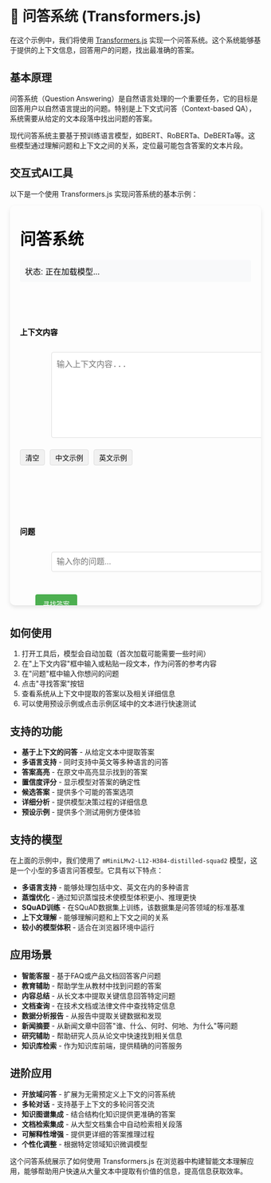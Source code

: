 # 🧩 问答系统 (Transformers.js)

在这个示例中，我们将使用 [Transformers.js](https://huggingface.co/docs/transformers.js/index) 实现一个问答系统。这个系统能够基于提供的上下文信息，回答用户的问题，找出最准确的答案。

## 基本原理

问答系统（Question Answering）是自然语言处理的一个重要任务，它的目标是回答用户以自然语言提出的问题。特别是上下文式问答（Context-based QA），系统需要从给定的文本段落中找出问题的答案。

现代问答系统主要基于预训练语言模型，如BERT、RoBERTa、DeBERTa等。这些模型通过理解问题和上下文之间的关系，定位最可能包含答案的文本片段。

## 交互式AI工具

以下是一个使用 Transformers.js 实现问答系统的基本示例：

<div style="position: relative; padding-bottom: 10px;">
<iframe id="问答系统示例" style="width: 100%; height: 800px; border: none; border-radius: 10px; box-shadow: 0 4px 8px rgba(0,0,0,0.1);" srcdoc='<!DOCTYPE html>
<html lang="zh">
<head>
    <title>Transformers.js 问答系统示例</title>
    <script src="https://cdn.jsdelivr.net/npm/@xenova/transformers@2.14.0"></script>
    <style>
        body {
            font-family: Arial, sans-serif;
            max-width: 800px;
            margin: 0 auto;
            padding: 20px;
        }
        .container {
            display: flex;
            flex-direction: column;
            gap: 15px;
        }
        textarea, input {
            width: 100%;
            padding: 10px;
            border: 1px solid #ddd;
            border-radius: 4px;
            font-size: 16px;
        }
        textarea {
            height: 150px;
        }
        button {
            padding: 10px 15px;
            background-color: #4CAF50;
            color: white;
            border: none;
            border-radius: 4px;
            cursor: pointer;
            width: fit-content;
        }
        button:hover {
            background-color: #45a049;
        }
        #status {
            padding: 10px;
            background-color: #f8f9fa;
            border-radius: 4px;
        }
        #answer-container {
            border: 1px solid #ddd;
            border-radius: 4px;
            padding: 15px;
            min-height: 100px;
            background-color: #f9f9f9;
        }
        .highlight {
            background-color: #ffff99;
            padding: 2px 0;
        }
        .answer {
            font-weight: bold;
            color: #2E7D32;
        }
        .confidence {
            font-size: 14px;
            color: #666;
            margin-top: 10px;
        }
        .presets {
            display: flex;
            gap: 10px;
            margin-top: 5px;
        }
        .preset-btn {
            background-color: #f1f1f1;
            border: 1px solid #ddd;
            padding: 5px 10px;
            border-radius: 4px;
            cursor: pointer;
            font-size: 14px;
        }
        .preset-btn:hover {
            background-color: #e1e1e1;
        }
        .sample-section {
            border: 1px solid #ddd;
            border-radius: 4px;
            padding: 15px;
            margin-top: 10px;
        }
        .sample-heading {
            font-weight: bold;
            margin-bottom: 5px;
        }
        .sample-item {
            padding: 10px;
            background-color: #f1f1f1;
            border-radius: 4px;
            margin: 5px 0;
            cursor: pointer;
        }
        .sample-item:hover {
            background-color: #e1e1e1;
        }
        .tabs {
            display: flex;
            border-bottom: 1px solid #ddd;
        }
        .tab {
            padding: 10px 15px;
            cursor: pointer;
            border: 1px solid transparent;
            border-bottom: none;
            border-radius: 4px 4px 0 0;
        }
        .tab.active {
            background-color: #f9f9f9;
            border-color: #ddd;
        }
    </style>
</head>
<body>
    <h1>问答系统</h1>
    <div class="container">
        <div id="status">状态: 正在加载模型...</div>
        
        <div>
            <h3>上下文内容</h3>
            <textarea id="context-input" placeholder="输入上下文内容..."></textarea>
            <div class="presets">
                <span class="preset-btn" id="preset-clear">清空</span>
                <span class="preset-btn" id="preset-chinese">中文示例</span>
                <span class="preset-btn" id="preset-english">英文示例</span>
            </div>
        </div>
        
        <div>
            <h3>问题</h3>
            <input type="text" id="question-input" placeholder="输入你的问题...">
        </div>
        
        <button id="answer-btn">寻找答案</button>
        
        <div>
            <div class="tabs">
                <div class="tab active" id="tab-answer">答案</div>
                <div class="tab" id="tab-details">详细信息</div>
            </div>
            <div id="answer-container">
                <p>请提供上下文和问题</p>
            </div>
            <div id="details-container" style="display: none; padding: 15px; border: 1px solid #ddd; border-top: none; border-radius: 0 0 4px 4px;">
                <p>详细分析将显示在这里</p>
            </div>
        </div>
        
        <div class="sample-section">
            <h3>示例</h3>
            <div class="sample-qa">
                <div class="sample-heading">示例 1：AI历史</div>
                <div class="sample-item sample-context">人工智能研究始于20世纪50年代，当时研究人员开始探索计算机是否可以执行需要人类智能的任务。1950年，艾伦·图灵提出了著名的"图灵测试"，这被认为是判断机器是否具有智能的一种方法。1956年，约翰·麦卡锡在达特茅斯会议上首次提出"人工智能"一词。1960年代至1970年代被称为人工智能的"黄金时代"，研究者对AI的未来充满乐观。然而，到了1970年代末，由于计算能力有限和复杂性认识不足，AI研究进入了被称为"AI冬天"的低迷期。1980年代，随着专家系统的出现，AI再次繁荣。2000年代以来，由于计算能力的提高、大数据的可用性以及深度学习算法的革新，AI领域取得了前所未有的进展。特别是2012年，深度神经网络在ImageNet比赛中的突破性表现，标志着深度学习时代的开始。如今，AI已经在语音识别、图像处理、自然语言处理等领域取得显著成就，并在自动驾驶、医疗诊断、金融分析等实际应用中发挥重要作用。</div>
                <div class="sample-item sample-question">谁提出了"图灵测试"？</div>
            </div>
            <div class="sample-qa">
                <div class="sample-heading">示例 2：气候变化</div>
                <div class="sample-item sample-context">气候变化是指地球气候系统的长期改变，包括温度、降水和风型等。根据科学证据，自20世纪中叶以来，全球变暖主要是由人类活动引起的，特别是燃烧化石燃料（如煤炭、石油和天然气）排放的温室气体。这些气体在大气中积累并形成一层"毯子"，阻止热量散发到太空，导致地球变暖。政府间气候变化专门委员会（IPCC）在其2021年的报告中指出，全球平均温度已经较工业化前水平升高了约1.1°C，并警告如果不采取紧急行动减少温室气体排放，到本世纪末温度可能上升超过2°C。气候变化的影响包括极端天气事件增加、海平面上升、生物多样性减少、农业产量变化以及健康风险增加等。为应对气候变化，2015年签署的《巴黎协定》设定了将全球气温上升限制在远低于2°C，最好是不超过1.5°C的目标。实现这一目标需要全球共同努力，包括转向可再生能源、提高能源效率、保护森林和发展低碳技术等。</div>
                <div class="sample-item sample-question">《巴黎协定》的主要目标是什么？</div>
            </div>
            <div class="sample-qa">
                <div class="sample-heading">示例 3：清朝历史</div>
                <div class="sample-item sample-context">清朝（1644年-1911年）是中国历史上最后一个封建王朝，由满族建立。清朝的统治可以分为三个主要时期：康乾盛世、中衰时期和晚清时期。康熙、雍正和乾隆三位皇帝统治时期（约1661年-1795年）被称为"康乾盛世"，是清朝的鼎盛时期，国家政治稳定、经济繁荣、文化发展。在此期间，清朝完成了对中国全境的统一，领土面积达到历史最大范围。中衰时期始于嘉庆年间（1796年），此时清朝开始面临内忧外患，包括白莲教起义、太平天国运动等内部动乱。晚清时期（1840年-1911年）是清朝由盛转衰的关键阶段。1840年爆发的第一次鸦片战争标志着中国近代史的开端。此后，清朝政府被迫与西方列强签订了一系列不平等条约，包括《南京条约》、《北京条约》等。面对西方列强的侵略和国内社会矛盾的激化，清朝政府进行了洋务运动、戊戌变法和清末新政等一系列改革，但未能挽救王朝的命运。1911年爆发的辛亥革命最终推翻了清朝的统治，结束了中国两千多年的封建帝制。</div>
                <div class="sample-item sample-question">清朝统治了多少年？</div>
            </div>
        </div>
    </div>

    <script>
        // 使用 Transformers.js 进行问答
        const { pipeline } = window.transformers;
        
        const statusElement = document.getElementById(&apos;status&apos;);
        const contextInput = document.getElementById(&apos;context-input&apos;);
        const questionInput = document.getElementById(&apos;question-input&apos;);
        const answerButton = document.getElementById(&apos;answer-btn&apos;);
        const answerContainer = document.getElementById(&apos;answer-container&apos;);
        const detailsContainer = document.getElementById(&apos;details-container&apos;);
        const presetClear = document.getElementById(&apos;preset-clear&apos;);
        const presetChinese = document.getElementById(&apos;preset-chinese&apos;);
        const presetEnglish = document.getElementById(&apos;preset-english&apos;);
        const tabAnswer = document.getElementById(&apos;tab-answer&apos;);
        const tabDetails = document.getElementById(&apos;tab-details&apos;);
        
        let qaPipeline = null;
        let lastAnswer = null;
        
        // 预设文本
        const chineseExample = {
            context: "中国是世界上最古老的文明之一，有着悠久的历史和丰富的文化遗产。中华文明的起源可以追溯到约公元前1600年的商朝，距今已有3600多年的历史。中国的四大发明（造纸术、印刷术、火药和指南针）对世界文明的发展产生了深远影响。中国地域辽阔，幅员面积约960万平方公里，是世界上第三大国家。中国拥有多样的地理环境，从广阔的平原到高耸的山脉，从茂密的森林到辽阔的沙漠。中国是一个多民族国家，由56个民族组成，其中汉族占总人口的91.6%。中国的官方语言是普通话，基于北方方言，特别是北京话。中国的政治制度是社会主义制度，中国共产党是执政党。中国的经济在过去几十年里实现了快速增长，目前是世界第二大经济体。",
            question: "中国有多少个民族？"
        };
        
        const englishExample = {
            context: "The United States of America (USA or U.S.A.), commonly known as the United States (U.S. or US) or America, is a country primarily located in North America. It consists of 50 states, a federal district, five major unincorporated territories, 326 Indian reservations, and nine minor outlying islands. At nearly 3.8 million square miles (9.8 million square kilometers), it is the world&apos;s third-largest country by land area and fourth-largest by total area. The United States shares land borders with Canada to the north and Mexico to the south as well as maritime borders with the Bahamas, Cuba, Russia, and other countries. With a population of more than 331 million people, it is the third most populous country in the world. The national capital is Washington, D.C., and the most populous city and financial center is New York City.",
            question: "What is the national capital of the United States?"
        };
        
        // 加载模型
        async function loadModel() {
            try {
                statusElement.textContent = &apos;状态: 正在加载问答模型...&apos;;
                
                // 加载问答模型 - 使用多语言模型
                qaPipeline = await pipeline(&apos;question-answering&apos;, &apos;Xenova/mMiniLMv2-L12-H384-distilled-squad2&apos;);
                
                statusElement.textContent = &apos;状态: 模型已加载，准备就绪&apos;;
                answerButton.disabled = false;
            } catch (error) {
                statusElement.textContent = `状态: 模型加载失败 - ${error.message}`;
                console.error(&apos;模型加载错误:&apos;, error);
            }
        }
        
        // 回答问题
        async function answerQuestion() {
            const context = contextInput.value.trim();
            const question = questionInput.value.trim();
            
            if (!context) {
                alert(&apos;请输入上下文内容&apos;);
                return;
            }
            
            if (!question) {
                alert(&apos;请输入问题&apos;);
                return;
            }
            
            if (!qaPipeline) {
                alert(&apos;模型尚未加载完成，请稍候&apos;);
                return;
            }
            
            try {
                statusElement.textContent = &apos;状态: 正在处理问题...&apos;;
                answerContainer.innerHTML = &apos;<p>思考中...</p>&apos;;
                detailsContainer.innerHTML = &apos;<p>正在分析...</p>&apos;;
                
                // 调用模型回答问题
                const result = await qaPipeline(question, context, {
                    topk: 3, // 返回前3个可能的答案
                });
                
                // 保存结果
                lastAnswer = result;
                
                // 显示答案
                displayAnswer(context, question, result);
                
                // 显示详细信息
                displayDetails(context, question, result);
                
                statusElement.textContent = &apos;状态: 问题已回答&apos;;
            } catch (error) {
                statusElement.textContent = `状态: 回答失败 - ${error.message}`;
                answerContainer.innerHTML = `<p>回答失败: ${error.message}</p>`;
                detailsContainer.innerHTML = `<p>分析失败: ${error.message}</p>`;
                console.error(&apos;回答错误:&apos;, error);
            }
        }
        
        // 显示答案
        function displayAnswer(context, question, result) {
            if (!result || !result.answer) {
                answerContainer.innerHTML = &apos;<p>未能找到答案</p>&apos;;
                return;
            }
            
            const answer = result.answer;
            const score = result.score;
            const highlightedContext = highlightAnswer(context, answer);
            
            answerContainer.innerHTML = `
                <p><strong>问题:</strong> ${question}</p>
                <p><strong>答案:</strong> <span class="answer">${answer}</span></p>
                <p class="confidence">置信度: ${(score * 100).toFixed(2)}%</p>
                <hr>
                <p><strong>上下文:</strong></p>
                <div>${highlightedContext}</div>
            `;
        }
        
        // 显示详细信息
        function displayDetails(context, question, result) {
            if (!result || !result.answer) {
                detailsContainer.innerHTML = &apos;<p>未能找到答案</p>&apos;;
                return;
            }
            
            // 准备详细分析
            let detailsHTML = `
                <h4>答案分析</h4>
                <p><strong>最佳答案:</strong> ${result.answer}</p>
                <p><strong>置信度:</strong> ${(result.score * 100).toFixed(2)}%</p>
                <p><strong>起始位置:</strong> ${result.start}</p>
                <p><strong>结束位置:</strong> ${result.end}</p>
            `;
            
            // 如果有多个候选答案
            if (result.all_answers && result.all_answers.length > 1) {
                detailsHTML += `<h4>其他可能的答案:</h4><ul>`;
                result.all_answers.slice(1).forEach((candidate, index) => {
                    detailsHTML += `
                        <li>
                            <p><strong>答案 ${index + 2}:</strong> ${candidate.answer}</p>
                            <p><strong>置信度:</strong> ${(candidate.score * 100).toFixed(2)}%</p>
                        </li>
                    `;
                });
                detailsHTML += `</ul>`;
            }
            
            // 模型性能分析
            detailsHTML += `
                <h4>模型分析</h4>
                <p>问答系统通过以下步骤找到答案:</p>
                <ol>
                    <li>理解问题的语义和意图</li>
                    <li>分析上下文中的每个部分与问题的相关性</li>
                    <li>为可能的答案片段评分</li>
                    <li>选择评分最高的片段作为答案</li>
                </ol>
                <p>模型的置信度越高，说明它对答案的确定性越大。</p>
            `;
            
            // 设置详细信息
            detailsContainer.innerHTML = detailsHTML;
        }
        
        // 在上下文中高亮答案
        function highlightAnswer(context, answer) {
            if (!answer) return context;
            
            // 安全处理特殊字符，避免正则表达式问题
            const escapedAnswer = answer.replace(/[.*+?^${}()|[\]\\]/g, &apos;\\$&&apos;);
            const regex = new RegExp(`(${escapedAnswer})`, &apos;gi&apos;);
            
            return context.replace(regex, &apos;<span class="highlight">$1</span>&apos;);
        }
        
        // 设置预设示例
        function setPresetExample(example) {
            contextInput.value = example.context;
            questionInput.value = example.question;
        }
        
        // 清空输入
        function clearInputs() {
            contextInput.value = &apos;&apos;;
            questionInput.value = &apos;&apos;;
            answerContainer.innerHTML = &apos;<p>请提供上下文和问题</p>&apos;;
            detailsContainer.innerHTML = &apos;<p>详细分析将显示在这里</p>&apos;;
        }
        
        // 切换标签页
        function switchTab(activeTab) {
            if (activeTab === &apos;answer&apos;) {
                tabAnswer.classList.add(&apos;active&apos;);
                tabDetails.classList.remove(&apos;active&apos;);
                answerContainer.style.display = &apos;block&apos;;
                detailsContainer.style.display = &apos;none&apos;;
            } else {
                tabAnswer.classList.remove(&apos;active&apos;);
                tabDetails.classList.add(&apos;active&apos;);
                answerContainer.style.display = &apos;none&apos;;
                detailsContainer.style.display = &apos;block&apos;;
            }
        }
        
        // 事件监听
        answerButton.addEventListener(&apos;click&apos;, answerQuestion);
        presetClear.addEventListener(&apos;click&apos;, clearInputs);
        presetChinese.addEventListener(&apos;click&apos;, () => setPresetExample(chineseExample));
        presetEnglish.addEventListener(&apos;click&apos;, () => setPresetExample(englishExample));
        tabAnswer.addEventListener(&apos;click&apos;, () => switchTab(&apos;answer&apos;));
        tabDetails.addEventListener(&apos;click&apos;, () => switchTab(&apos;details&apos;));
        
        // 示例点击事件
        document.querySelectorAll(&apos;.sample-context&apos;).forEach(item => {
            item.addEventListener(&apos;click&apos;, () => {
                contextInput.value = item.textContent;
            });
        });
        
        document.querySelectorAll(&apos;.sample-question&apos;).forEach(item => {
            item.addEventListener(&apos;click&apos;, () => {
                questionInput.value = item.textContent;
            });
        });
        
        // 初始化
        loadModel();
    </script>
</body>
</html>
'></iframe>
</div>

## 如何使用

1. 打开工具后，模型会自动加载（首次加载可能需要一些时间）
2. 在"上下文内容"框中输入或粘贴一段文本，作为问答的参考内容
3. 在"问题"框中输入你想问的问题
4. 点击"寻找答案"按钮
5. 查看系统从上下文中提取的答案以及相关详细信息
6. 可以使用预设示例或点击示例区域中的文本进行快速测试

## 支持的功能

- **基于上下文的问答** - 从给定文本中提取答案
- **多语言支持** - 同时支持中英文等多种语言的问答
- **答案高亮** - 在原文中高亮显示找到的答案
- **置信度评分** - 显示模型对答案的确定性
- **候选答案** - 提供多个可能的答案选项
- **详细分析** - 提供模型决策过程的详细信息
- **预设示例** - 提供多个测试用例方便体验

## 支持的模型

在上面的示例中，我们使用了 `mMiniLMv2-L12-H384-distilled-squad2` 模型，这是一个小型的多语言问答模型。它具有以下特点：

- **多语言支持** - 能够处理包括中文、英文在内的多种语言
- **蒸馏优化** - 通过知识蒸馏技术使模型体积更小、推理更快
- **SQuAD训练** - 在SQuAD数据集上训练，该数据集是问答领域的标准基准
- **上下文理解** - 能够理解问题和上下文之间的关系
- **较小的模型体积** - 适合在浏览器环境中运行

## 应用场景

- **智能客服** - 基于FAQ或产品文档回答客户问题
- **教育辅助** - 帮助学生从教材中找到问题的答案
- **内容总结** - 从长文本中提取关键信息回答特定问题
- **文档查询** - 在技术文档或法律文件中查找特定信息
- **数据分析报告** - 从报告中提取关键数据和发现
- **新闻摘要** - 从新闻文章中回答"谁、什么、何时、何地、为什么"等问题
- **研究辅助** - 帮助研究人员从论文中快速找到相关信息
- **知识库检索** - 作为知识库前端，提供精确的问答服务

## 进阶应用

- **开放域问答** - 扩展为无需预定义上下文的问答系统
- **多轮对话** - 支持基于上下文的多轮问答交流
- **知识图谱集成** - 结合结构化知识提供更准确的答案
- **文档检索集成** - 从大型文档集合中自动检索相关段落
- **可解释性增强** - 提供更详细的答案推理过程
- **个性化调整** - 根据特定领域知识微调模型

这个问答系统展示了如何使用 Transformers.js 在浏览器中构建智能文本理解应用，能够帮助用户快速从大量文本中提取有价值的信息，提高信息获取效率。
